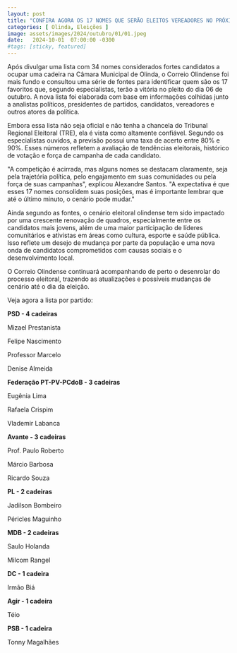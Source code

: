 ```yaml
---
layout: post
title: "CONFIRA AGORA OS 17 NOMES QUE SERÃO ELEITOS VEREADORES NO PRÓXIMO DOMINGO"
categories: [ Olinda, Eleições ]
image: assets/images/2024/outubro/01/01.jpeg
date:   2024-10-01  07:00:00 -0300
#tags: [sticky, featured]
---
```

Após divulgar uma lista com 34 nomes considerados fortes candidatos a ocupar uma cadeira na Câmara Municipal de Olinda, o Correio Olindense foi mais fundo e consultou uma série de fontes para identificar quem são os 17 favoritos que, segundo especialistas, terão a vitória no pleito do dia 06 de outubro. A nova lista foi elaborada com base em informações colhidas junto a analistas políticos, presidentes de partidos, candidatos, vereadores e outros atores da política.

Embora essa lista não seja oficial e não tenha a chancela do Tribunal Regional Eleitoral (TRE), ela é vista como altamente confiável. Segundo os especialistas ouvidos, a previsão possui uma taxa de acerto entre 80% e 90%. Esses números refletem a avaliação de tendências eleitorais, histórico de votação e força de campanha de cada candidato.

"A competição é acirrada, mas alguns nomes se destacam claramente, seja pela trajetória política, pelo engajamento em suas comunidades ou pela força de suas campanhas", explicou Alexandre Santos. "A expectativa é que esses 17 nomes consolidem suas posições, mas é importante lembrar que até o último minuto, o cenário pode mudar."

Ainda segundo as fontes, o cenário eleitoral olindense tem sido impactado por uma crescente renovação de quadros, especialmente entre os candidatos mais jovens, além de uma maior participação de líderes comunitários e ativistas em áreas como cultura, esporte e saúde pública. Isso reflete um desejo de mudança por parte da população e uma nova onda de candidatos comprometidos com causas sociais e o desenvolvimento local.

O Correio Olindense continuará acompanhando de perto o desenrolar do processo eleitoral, trazendo as atualizações e possíveis mudanças de cenário até o dia da eleição.

Veja agora a lista por partido:

**PSD - 4 cadeiras**

Mizael Prestanista

Felipe Nascimento

Professor Marcelo

Denise Almeida

**Federação PT-PV-PCdoB - 3 cadeiras**

Eugênia Lima

Rafaela Crispim

Vlademir Labanca

**Avante - 3 cadeiras**

Prof. Paulo Roberto

Márcio Barbosa

Ricardo Souza

**PL - 2 cadeiras**

Jadilson Bombeiro

Péricles Maguinho

**MDB - 2 cadeiras**

Saulo Holanda

Milcom Rangel 

**DC - 1 cadeira**

Irmão Biá

**Agir - 1 cadeira**

Téio

**PSB - 1 cadeira**

Tonny Magalhães
